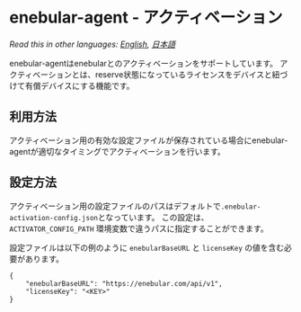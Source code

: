
# enebular-agent - アクティベーション

*Read this in other languages: [English](README-enebular-activator.md), [日本語](README-enebular-activator.ja.md)*

enebular-agentはenebularとのアクティベーションをサポートしています。
アクティベーションとは、reserve状態になっているライセンスをデバイスと紐づけて有償デバイスにする機能です。

## 利用方法

アクティベーション用の有効な設定ファイルが保存されている場合にenebular-agentが適切なタイミングでアクティベーションを行います。

## 設定方法

アクティベーション用の設定ファイルのパスはデフォルトで`.enebular-activation-config.json`となっています。
この設定は、 `ACTIVATOR_CONFIG_PATH` 環境変数で違うパスに指定することができます。

設定ファイルは以下の例のように `enebularBaseURL` と `licenseKey` の値を含む必要があります。

```
{
	"enebularBaseURL": "https://enebular.com/api/v1",
	"licenseKey": "<KEY>"
}
```
